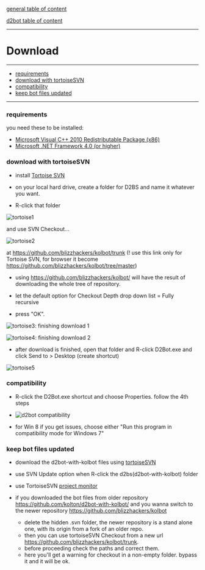 [general table of content](https://github.com/blizzhackers/documentation/#diablo-2-botting-system)

[d2bot table of content](https://github.com/blizzhackers/documentation/tree/master/d2bot/#d2bot)

---

# Download

---

* [requirements](#requirements)
* [download with tortoiseSVN](#download-with-tortoiseSVN)
* [compatibility](#compatibility)
* [keep bot files updated](#keep-bot-files-updated)

---

### requirements

you need these to be installed:

* [Microsoft Visual C++ 2010 Redistributable Package (x86)](https://www.microsoft.com/en-us/download/details.aspx?id=5555)
* [Microsoft .NET Framework 4.0 (or higher)](https://dotnet.microsoft.com/download/dotnet-framework)

### download with tortoiseSVN

* install [Tortoise SVN](https://tortoisesvn.net/downloads.html)

* on your local hard drive, create a folder for D2BS and name it whatever you want.

* R-click that folder 

![tortoise1](assets/d2bot-tortoise1.png)

 and use SVN Checkout... 
 
 ![tortoise2](assets/d2bot-tortoise2.png)
 
 at <https://github.com/blizzhackers/kolbot/trunk> (! use this link only for Tortoise SVN, for browser it become https://github.com/blizzhackers/kolbot/tree/master)
 - using <https://github.com/blizzhackers/kolbot/> will have the result of downloading the whole tree of repository.

* let the default option for Checkout Depth drop down list = Fully recursive

* press "OK".

![tortoise3](assets/d2bot-tortoise3.png): finishing download 1

![tortoise4](assets/d2bot-tortoise4.png): finishing download 2

* after download is finished, open that folder and R-click D2Bot.exe and click Send to > Desktop (create shortcut)

![tortoise5](assets/d2bot-tortoise5.png)

### compatibility

* R-click the D2Bot.exe shortcut and choose Properties. follow the 4th steps

* ![d2bot compatibility](assets/d2bot-compatibility.png)

* for Win 8 if you get issues, choose either "Run this program in compatibility mode for Windows 7"


### keep bot files updated

* download the d2bot-with-kolbot files using [tortoiseSVN](#download-with-tortoiseSVN)
* use SVN Update option when R-click the d2bs(d2bot-with-kolbot) folder
* use TortoiseSVN [project monitor](https://github.com/blizzhackers/documentation/blob/master/d2bot/Autoupdate.md/#tortoisesvn-project-monitor)

* if you downloaded the bot files from older repository <https://github.com/kolton/d2bot-with-kolbot/> and you wanna switch to the newer repository <https://github.com/blizzhackers/kolbot>
	* delete the hidden .svn folder, the newer repository is a stand alone one, with its origin from a fork of an older repo.
	* then you can use tortoiseSVN Checkout from a new url <https://github.com/blizzhackers/kolbot/trunk>.
	* before proceeding check the paths and correct them.
	* here you'll get a warning for checkout in a non-empty folder. bypass it and it will be ok.
